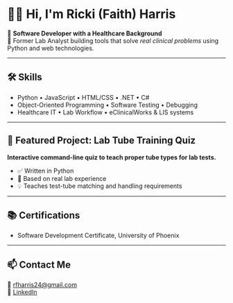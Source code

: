 # 👋🏾 Hi, I'm Ricki (Faith) Harris

🚀 **Software Developer with a Healthcare Background**  
🧪 Former Lab Analyst building tools that solve *real clinical problems* using Python and web technologies.

---

## 🛠️ Skills

- Python • JavaScript • HTML/CSS • .NET • C#
- Object-Oriented Programming • Software Testing • Debugging
- Healthcare IT • Lab Workflow • eClinicalWorks & LIS systems

---

## 🧪 Featured Project: Lab Tube Training Quiz

**Interactive command-line quiz to teach proper tube types for lab tests.**

- ✅ Written in Python
- 🧠 Based on real lab experience
- 💡 Teaches test-tube matching and handling requirements

---

## 📚 Certifications

- Software Development Certificate, University of Phoenix

---

## 📫 Contact Me

📧 rfharris24@gmail.com  
🔗 [LinkedIn](https://linkedin.com/in/rickiharris)  
